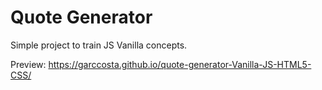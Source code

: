 # Quote Generator

Simple project to train JS Vanilla concepts.

Preview: https://garccosta.github.io/quote-generator-Vanilla-JS-HTML5-CSS/
